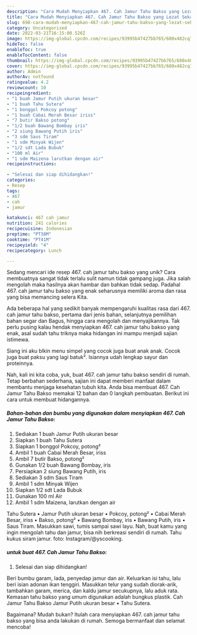 ```yaml
---
description: "Cara Mudah Menyiapkan 467. Cah Jamur Tahu Bakso yang Lezat Sekali"
title: "Cara Mudah Menyiapkan 467. Cah Jamur Tahu Bakso yang Lezat Sekali"
slug: 698-cara-mudah-menyiapkan-467-cah-jamur-tahu-bakso-yang-lezat-sekali
category: Uncategorized
date: 2022-03-21T16:15:00.526Z
image: https://img-global.cpcdn.com/recipes/93995b47427bb765/680x482cq70/467-cah-jamur-tahu-bakso-foto-resep-utama.jpg
hideToc: false
enableToc: true
enableTocContent: false
thumbnail: https://img-global.cpcdn.com/recipes/93995b47427bb765/680x482cq70/467-cah-jamur-tahu-bakso-foto-resep-utama.jpg
cover: https://img-global.cpcdn.com/recipes/93995b47427bb765/680x482cq70/467-cah-jamur-tahu-bakso-foto-resep-utama.jpg
author: Admin
authorAv: notfound
ratingvalue: 4.2
reviewcount: 10
recipeingredient:
- "1 buah Jamur Putih ukuran besar"
- "1 buah Tahu Sutera"
- "1 bonggol Pokcoy potong"
- "1 buah Cabai Merah Besar iriss"
- "7 butir Bakso potong"
- "1/2 buah Bawang Bombay iris"
- "2 siung Bawang Putih iris"
- "3 sdm Saus Tiram"
- "1 sdm Minyak Wijen"
- "1/2 sdt Lada Bubuk"
- "100 ml Air"
- "1 sdm Maizena larutkan dengan air"
recipeinstructions:

- "Selesai dan siap dihidangkan!"
categories:
- Resep
tags:
- 467
- cah
- jamur

katakunci: 467 cah jamur 
nutrition: 241 calories
recipecuisine: Indonesian
preptime: "PT38M"
cooktime: "PT41M"
recipeyield: "4"
recipecategory: Lunch

---
```





Sedang mencari ide resep 467. cah jamur tahu bakso yang unik? Cara membuatnya sangat tidak terlalu sulit namun tidak gampang juga. Jika salah mengolah maka hasilnya akan hambar dan bahkan tidak sedap. Padahal 467. cah jamur tahu bakso yang enak seharusnya memiliki aroma dan rasa yang bisa memancing selera Kita.





Ada beberapa hal yang sedikit banyak mempengaruhi kualitas rasa dari 467. cah jamur tahu bakso, pertama dari jenis bahan, selanjutnya pemilihan bahan segar dan Bagus, hingga cara mengolah dan menyajikannya. Tak perlu pusing kalau hendak menyiapkan 467. cah jamur tahu bakso yang enak,      asal sudah tahu triknya maka hidangan ini mampu menjadi sajian istimewa.














Siang ini aku blkin menu simpel yang cocok juga buat anak anak. Cocok juga buat paksu yang lagi batuk². Isiannya udah lengkap sayur dan proteinnya.






Nah, kali ini kita coba, yuk, buat 467. cah jamur tahu bakso sendiri di rumah. Tetap berbahan sederhana, sajian ini dapat memberi manfaat dalam membantu menjaga kesehatan tubuh kita. Anda bisa membuat 467. Cah Jamur Tahu Bakso memakai 12 bahan dan 0 langkah pembuatan. Berikut ini cara untuk membuat hidangannya.

<!--inarticleads1-->

##### Bahan-bahan dan bumbu yang digunakan dalam menyiapkan 467. Cah Jamur Tahu Bakso:

1. Sediakan 1 buah Jamur Putih ukuran besar
1. Siapkan 1 buah Tahu Sutera
1. Siapkan 1 bonggol Pokcoy, potong²
1. Ambil 1 buah Cabai Merah Besar, iriss
1. Ambil 7 butir Bakso, potong²
1. Gunakan 1/2 buah Bawang Bombay, iris
1. Persiapkan 2 siung Bawang Putih, iris
1. Sediakan 3 sdm Saus Tiram
1. Ambil 1 sdm Minyak Wijen
1. Siapkan 1/2 sdt Lada Bubuk
1. Gunakan 100 ml Air
1. Ambil 1 sdm Maizena, larutkan dengan air


Tahu Sutera • Jamur Putih ukuran besar • Pokcoy, potong² • Cabai Merah Besar, iriss • Bakso, potong² • Bawang Bombay, iris • Bawang Putih, iris • Saus Tiram. Masukkan sawi, tumis sampai sawi layu. Nah, buat kamu yang ingin mengolah tahu dan jamur, bisa nih berkreasi sendiri di rumah. Tahu kukus siram jamur. foto: Instagram/@yscooking. 

<!--inarticleads2-->

#####  untuk buat 467. Cah Jamur Tahu Bakso:


1. Selesai dan siap dihidangkan!

Beri bumbu garam, lada, penyedap jamur dan air. Keluarkan isi tahu, lalu beri isian adonan ikan tenggiri. Masukkan telur yang sudah diorak-arik, tambahkan garam, merica, dan kaldu jamur secukupnya, lalu aduk rata. Kemasan tahu bakso yang umum digunakan adalah bungkus plastik. Cah Jamur Tahu Bakso Jamur Putih ukuran besar • Tahu Sutera. 

Bagaimana? Mudah bukan? Itulah cara menyiapkan 467. cah jamur tahu bakso yang bisa anda lakukan di rumah. Semoga bermanfaat dan selamat mencoba!
